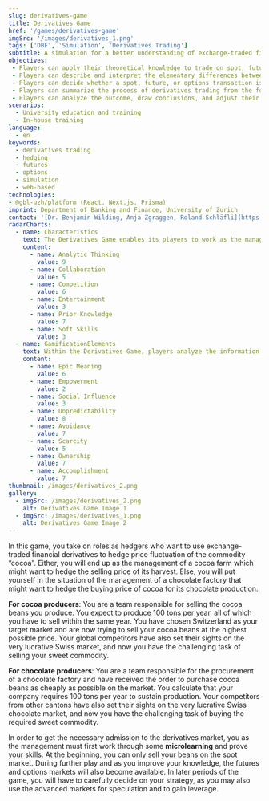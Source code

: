 ```yaml
---
slug: derivatives-game
title: Derivatives Game
href: '/games/derivatives-game'
imgSrc: '/images/derivatives_1.png'
tags: ['DBF', 'Simulation', 'Derivatives Trading']
subtitle: A simulation for a better understanding of exchange-traded financial derivatives
objectives:
 - Players can apply their theoretical knowledge to trade on spot, futures, and options markets according to their assigned role. 
 - Players can describe and interpret the elementary differences between spot, futures, and options trading. 
 - Players can decide whether a spot, future, or options transaction is favorable to their situation. 
 - Players can summarize the process of derivatives trading from the formation of a contract to its maturity date for the different markets. 
 - Players can analyze the outcome, draw conclusions, and adjust their (derivatives) portfolio based on the price expectations.
scenarios:
  - University education and training
  - In-house training
language:
  - en
keywords:
  - derivatives trading
  - hedging
  - futures
  - options
  - simulation
  - web-based
technologies:
- @gbl-uzh/platform (React, Next.js, Prisma)
imprint: Department of Banking and Finance, University of Zurich
contact: '[Dr. Benjamin Wilding, Anja Zgraggen, Roland Schläfli](https://www.gbl.uzh.ch/about)'
radarCharts:
  - name: Characteristics
    text: The Derivatives Game enables its players to work as the management of a cocoa farm or a chocolate factory in a market environment with uncertain cocoa prices. Players get the opportunity of applying their theoretical knowledge in the field of derivatives in a practically oriented environment. Further, they get to understand the chances and risks of trading on the spot and the derivatives markets, respectively. Players may work together in groups, but do not trade directly with their competitors, as the focus lies primarily on the analytical perspective of trading.
    content:
      - name: Analytic Thinking
        value: 9
      - name: Collaboration
        value: 5
      - name: Competition
        value: 6
      - name: Entertainment
        value: 3
      - name: Prior Knowledge
        value: 7
      - name: Soft Skills
        value: 3
  - name: GamificationElements
    text: Within the Derivatives Game, players analyze the information regarding the price development (trend and volatility) that helps them to deal with the uncertainties of cocoa price development. Overall, they try to sell at a high price today and/or in future or buy at a low average price today and/or in future to maximize the fortune of their company. Additionally, the players try to accomplish tasks and complete micro learning elements to gain experience points and increase their level.
    content:
      - name: Epic Meaning
        value: 6
      - name: Empowerment
        value: 2
      - name: Social Influence
        value: 3
      - name: Unpredictability
        value: 8
      - name: Avoidance
        value: 7
      - name: Scarcity
        value: 5
      - name: Ownership
        value: 7
      - name: Accomplishment
        value: 7
thumbnail: /images/derivatives_2.png
gallery:
  - imgSrc: /images/derivatives_2.png
    alt: Derivatives Game Image 1
  - imgSrc: /images/derivatives_1.png
    alt: Derivatives Game Image 2
---
```


In this game, you take on roles as hedgers who want to use exchange-traded financial derivatives to hedge price fluctuation of the commodity “cocoa”. Either, you will end up as the management of a cocoa farm which might want to hedge the selling price of its harvest. Else, you will put yourself in the situation of the management of a chocolate factory that might want to hedge the buying price of cocoa for its chocolate production. 

**For cocoa producers**: You are a team responsible for selling the cocoa beans you produce. You expect to produce 100 tons per year, all of which you have to sell within the same year. You have chosen Switzerland as your target market and are now trying to sell your cocoa beans at the highest possible price. Your global competitors have also set their sights on the very lucrative Swiss market, and now you have the challenging task of selling your sweet commodity. 

**For chocolate producers**: You are a team responsible for the procurement of a chocolate factory and have received the order to purchase cocoa beans as cheaply as possible on the market. You calculate that your company requires 100 tons per year to sustain production. Your competitors from other cantons have also set their sights on the very lucrative Swiss chocolate market, and now you have the challenging task of buying the required sweet commodity. 

In order to get the necessary admission to the derivatives market, you as the management must first work through some **microlearning** and prove your skills. At the beginning, you can only sell your beans on the spot market. During further play and as you improve your knowledge, the futures and options markets will also become available. In later periods of the game, you will have to carefully decide on your strategy, as you may also use the advanced markets for speculation and to gain leverage.